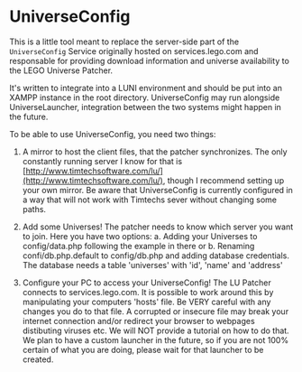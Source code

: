 # UniverseConfig

This is a little tool meant to replace the server-side part of the `UniverseConfig` Service originally hosted on services.lego.com
and responsable for providing download information and universe availability to the LEGO Universe Patcher.

It's written to integrate into a LUNI environment and should be put into an XAMPP instance in the root directory.
UniverseConfig may run alongside UniverseLauncher, integration between the two systems might happen in the future.

To be able to use UniverseConfig, you need two things:

1. A mirror to host the client files, that the patcher synchronizes. The only constantly running server I know for that is
	[http://www.timtechsoftware.com/lu/](http://www.timtechsoftware.com/lu/), though I recommend setting up your own mirror.
	Be aware that UniverseConfig is currently configured in a way that will not work with Timtechs sever without changing some paths.
	
2. Add some Universes! The patcher needs to know which server you want to join. Here you have two options:
	a. Adding your Universes to config/data.php following the example in there or
	b. Renaming confi/db.php.default to config/db.php and adding database credentials. The database needs a table 'universes' with 'id', 'name' and 'address'
	
3. Configure your PC to access your UniverseConfig! The LU Patcher connects to services.lego.com. It is possible to work around this by manipulating your computers 'hosts' file.
	Be VERY careful with any changes you do to that file. A corrupted or insecure file may break your internet connection and/or redirect your browser to webpages distibuting viruses etc.
	We will NOT provide a tutorial on how to do that. We plan to have a custom launcher in the future, so if you are not 100% certain of what you are doing,
	please wait for that launcher to be created.
